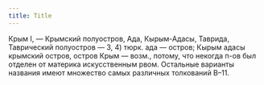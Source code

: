 ```yaml
---
title: Title
---
```


Крым I, — Крымский полуостров, Ада, Кырым-Адасы, Таврида, Таврический полуостров
— 3, 4) тюрк. ада — остров; Кырым адасы крымский остров, остров Крым — возм.,
потому, что некогда п-ов был отделен от материка искусственным рвом. Остальные
варианты названия имеют множество самых различных толкований В–11.
